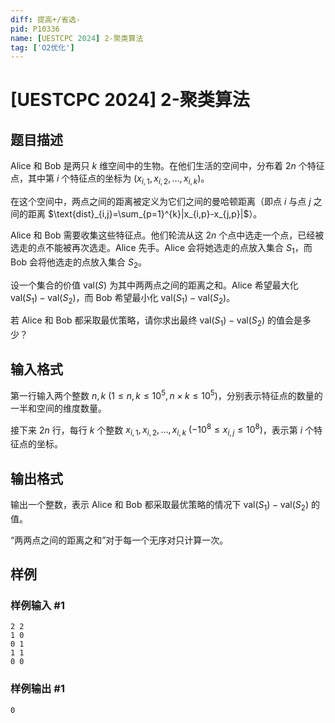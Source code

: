 ```yaml
---
diff: 提高+/省选-
pid: P10336
name: [UESTCPC 2024] 2-聚类算法
tag: ['O2优化']
---
```

# [UESTCPC 2024] 2-聚类算法
## 题目描述

Alice 和 Bob 是两只 $k$ 维空间中的生物。在他们生活的空间中，分布着 $2n$ 个特征点，其中第 $i$ 个特征点的坐标为 $(x_{i,1},x_{i,2},\ldots,x_{i,k})$。

在这个空间中，两点之间的距离被定义为它们之间的曼哈顿距离（即点 $i$ 与点 $j$ 之间的距离 $\text{dist}_{i,j}=\sum_{p=1}^{k}|x_{i,p}-x_{j,p}|$）。

Alice 和 Bob 需要收集这些特征点。他们轮流从这 $2n$ 个点中选走一个点，已经被选走的点不能被再次选走。Alice 先手。Alice 会将她选走的点放入集合 $S_1$，而 Bob 会将他选走的点放入集合 $S_2$。

设一个集合的价值 $\text{val}(S)$ 为其中两两点之间的距离之和。Alice 希望最大化 $\text{val}(S_1)-\text{val}(S_2)$，而 Bob 希望最小化 $\text{val}(S_1)-\text{val}(S_2)$。

若 Alice 和 Bob 都采取最优策略，请你求出最终 $\text{val}(S_1)-\text{val}(S_2)$ 的值会是多少？
## 输入格式

第一行输入两个整数 $n,k$ $(1\leq n,k\leq 10^5,n\times k\leq 10^5)$，分别表示特征点的数量的一半和空间的维度数量。

接下来 $2n$ 行，每行 $k$ 个整数 $x_{i,1},x_{i,2},\ldots,x_{i,k}$ $(-10^8\leq x_{i,j}\leq 10^8)$，表示第 $i$ 个特征点的坐标。
## 输出格式

输出一个整数，表示 Alice 和 Bob 都采取最优策略的情况下 $\text{val}(S_1)-\text{val}(S_2)$ 的值。

“两两点之间的距离之和”对于每一个无序对只计算一次。
## 样例

### 样例输入 #1
```
2 2
1 0
0 1
1 1
0 0
```
### 样例输出 #1
```
0
```
